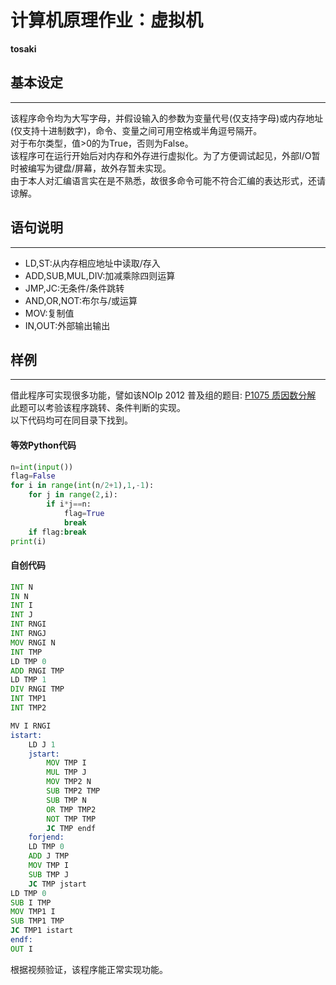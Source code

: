 # 计算机原理作业：虚拟机

**tosaki**

## 基本设定
----
该程序命令均为大写字母，并假设输入的参数为变量代号(仅支持字母)或内存地址(仅支持十进制数字)，命令、变量之间可用空格或半角逗号隔开。  
对于布尔类型，值>0的为True，否则为False。  
该程序可在运行开始后对内存和外存进行虚拟化。为了方便调试起见，外部I/O暂时被编写为键盘/屏幕，故外存暂未实现。  
由于本人对汇编语言实在是不熟悉，故很多命令可能不符合汇编的表达形式，还请谅解。


## 语句说明
----
- LD,ST:从内存相应地址中读取/存入
- ADD,SUB,MUL,DIV:加减乘除四则运算
- JMP,JC:无条件/条件跳转
- AND,OR,NOT:布尔与/或运算
- MOV:复制值
- IN,OUT:外部输出输出

## 样例
----
借此程序可实现很多功能，譬如该NOIp 2012 普及组的题目:
[P1075 质因数分解](https://www.luogu.com.cn/problem/P1075)
此题可以考验该程序跳转、条件判断的实现。  
以下代码均可在同目录下找到。

#### 等效Python代码
```python
n=int(input())
flag=False
for i in range(int(n/2+1),1,-1):
    for j in range(2,i):
        if i*j==n:
            flag=True
            break
    if flag:break
print(i)
```

#### 自创代码
```asm
INT N
IN N
INT I
INT J
INT RNGI
INT RNGJ
MOV RNGI N
INT TMP
LD TMP 0
ADD RNGI TMP
LD TMP 1
DIV RNGI TMP
INT TMP1
INT TMP2

MV I RNGI
istart:
    LD J 1
    jstart:
        MOV TMP I
        MUL TMP J
        MOV TMP2 N
        SUB TMP2 TMP
        SUB TMP N
        OR TMP TMP2
        NOT TMP TMP
        JC TMP endf
    forjend:
    LD TMP 0
    ADD J TMP
    MOV TMP I
    SUB TMP J
    JC TMP jstart
LD TMP 0
SUB I TMP
MOV TMP1 I
SUB TMP1 TMP
JC TMP1 istart
endf:
OUT I
```
根据视频验证，该程序能正常实现功能。
